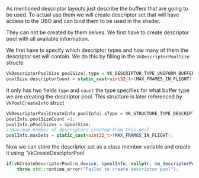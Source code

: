 As mentioned descriptor layouts just describe the buffers that are going to be used. To actual use them we will create descriptor set that will have access to the UBO and can bind them to be used in the shader.

They can not be created by them selves. We first have to create descriptor pool with all available information.  

We first have to specify which descriptor types and how many of them the descriptor set will contain. We do this by filling in the `VkDescriptorPoolSize` structe

```c++
VkDescriptorPoolSize poolSize{.type = VK_DESCRIPTOR_TYPE_UNIFORM_BUFFER};  
poolSize.descriptorCount = static_cast<uint32_t>(MAX_FRAMES_IN_FLIGHT);
```

It only has two fields `type` and `count` the type specifies for what buffer type we are creating the descriptor pool. This structure is later referenced by `VkPoolCreateInfo` struct

```c++
VkDescriptorPoolCreateInfo poolInfo{.sType = VK_STRUCTURE_TYPE_DESCRIPTOR_POOL_CREATE_INFO};  
poolInfo.poolSizeCount =1;  
poolInfo.pPoolSizes = &poolSize;  
//maximum number of descriptors created from this pool
poolInfo.maxSets = static_cast<uint32_t>(MAX_FRAMES_IN_FLIGHT);
```

Now we can store the descriptor set as a class member variable and create it using `VkCreateDesciptorPool

```c++
if(vkCreateDescriptorPool(m_device, &poolInfo, nullptr, &m_descriptorPool) != VK_SUCCESS) {  
    throw std::runtime_error("Failed to create descriptor pool");
```

